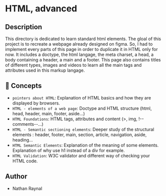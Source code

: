 # HTML, advanced

## Description

This directory is dedicated to learn standard html elements. The gloal of this project is to recreate a webpage already designed on figma. So,
I had to implement every parts of this page in order to duplicate it in HTML only for now. It includes a doctype, the html langage, the meta charset, a head, a body containing a header, a main and a footer. This page also contains titles of different types, images and videos to learn all
the main tags and attributes used in this markup langage.

## :file_folder: Concepts

- `pointers about HTML`: Explanation of HTML basics and how they are displayed by browsers.
- `HTML - elements of a web page`: Doctype and HTML structure (html, head, header, main, footer, aside...)
- `HTML Foundations`: HTML tags, attributes and content (>, img, !--comments--...)
- `HTML - Semantic sectioning elements`: Deeper study of the structural elements : header, footer, main, section, article, navigation, aside, heading...
- `HTML Semantic Elements`: Explanation of the meaning of some elements. Explanation of why use h1 instead of a div for example.
- `HTML Validation`: W3C validator and different way of checking your HTML code.

## Author

- Nathan Raynal
